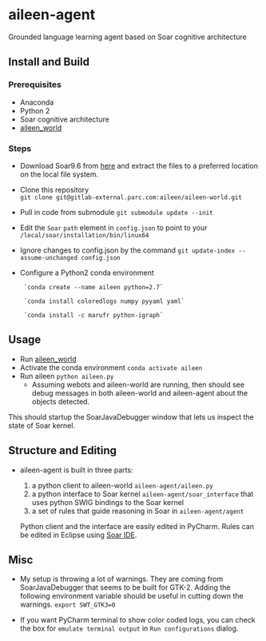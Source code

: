 # aileen-agent
Grounded language learning agent based on Soar cognitive architecture

## Install and Build
### Prerequisites
* Anaconda
* Python 2 
* Soar cognitive architecture
* [aileen_world](https://gitlab-external.parc.com/aileen/aileen-world)

### Steps
* Download Soar9.6 from [here](https://soar.eecs.umich.edu/Downloads) and extract the files to a preferred location on the local file system.
* Clone this repository  
   `git clone git@gitlab-external.parc.com:aileen/aileen-world.git`
* Pull in code from submodule
   `git submodule update --init`
* Edit the `Soar`  `path` element in `config.json` to point to your `/local/soar/installation/bin/linux64`
* Ignore changes to config.json by the command `git update-index --assume-unchanged config.json`
   
* Configure a Python2 conda environment

       `conda create --name aileen python=2.7`

       `conda install coloredlogs numpy pyyaml yaml`

       `conda install -c marufr python-igraph`
    
   
## Usage
* Run [aileen_world](https://gitlab-external.parc.com/aileen/aileen-world)
* Activate the conda environment `conda activate aileen`
* Run aileen `python aileen.py`
  * Assuming webots and aileen-world are running, then should see debug messages in both aileen-world and aileen-agent about the objects detected.
 
This should startup the SoarJavaDebugger window that lets us inspect the state of Soar kernel.


## Structure and Editing
* aileen-agent is built in three parts: 
    1. a python client to aileen-world `aileen-agent/aileen.py`
    2. a python interface to Soar kernel `aileen-agent/soar_interface` that uses python SWIG bindings to the Soar kernel
    2. a set of rules that guide reasoning in Soar in `aileen-agent/agent`
    
  Python client and the interface are easily edited in PyCharm. Rules can be edited in Eclipse using [Soar IDE](https://github.com/soartech/soaride).
  
## Misc
* My setup is throwing a lot of warnings. They are coming from SoarJavaDebugger that seems to be built for GTK-2. Adding the following environment variable should be useful in cutting down the warnings.
`export SWT_GTK3=0`

* If you want PyCharm terminal to show color coded logs, you can check the box for `emulate terminal output` in `Run configurations` dialog.